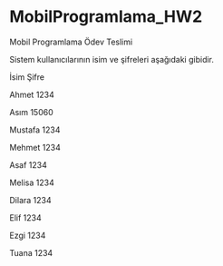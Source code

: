 # MobilProgramlama_HW2
Mobil Programlama Ödev Teslimi

Sistem kullanıcılarının isim ve şifreleri aşağıdaki gibidir.

İsim        Şifre 

Ahmet       1234

Asım        15060

Mustafa     1234

Mehmet      1234

Asaf        1234

Melisa      1234

Dilara      1234

Elif        1234

Ezgi        1234

Tuana       1234
